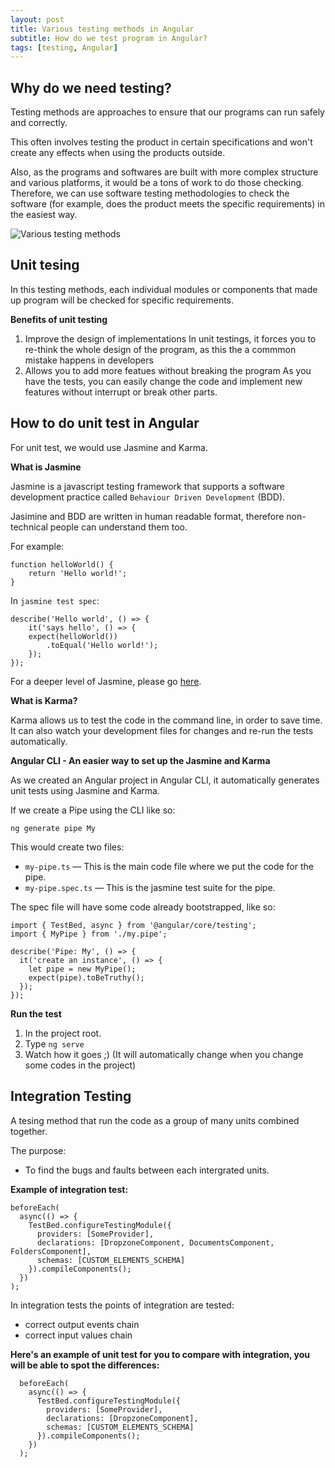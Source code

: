 ```yaml
---
layout: post
title: Various testing methods in Angular
subtitle: How do we test program in Angular?
tags: [testing, Angular]
---
```



## Why do we need testing?

Testing methods are approaches to ensure that our programs can run safely and correctly.

This often involves testing the product in certain specifications and won't create any effects when using the products outside.

Also, as the programs and softwares are built with more complex structure and various platforms, it would be a tons of work to do those checking. Therefore, we can use software testing methodologies to check the software (for example, does the product meets the specific requirements) in the easiest way.

![Various testing methods](https://www.inflectra.com/GraphicsViewer.aspx?url=~/Ideas/Topics/testing-methodologies.doc&name=wordml://03000001.png)

## Unit tesing

In this testing methods, each individual modules or components that made up program will be checked for specific requirements.

**Benefits of unit testing**

 1. Improve the design of implementations
 	In unit testings, it forces you to re-think the whole design of the program, as this the a commmon mistake happens in developers
 2. Allows you to add more featues without breaking the program
 	As you have the tests, you can easily change the code and implement new features without interrupt or break other parts.

## How to do unit test in Angular

For unit test, we would use Jasmine and Karma.

**What is Jasmine**

Jasmine is a javascript testing framework that supports a software development practice called ``Behaviour Driven Development`` (BDD).

Jasimine and BDD are written in human readable format, therefore non-technical people can understand them too.

For example:

```
function helloWorld() {
	return 'Hello world!';
}
```

In ``jasmine test spec``:

```
describe('Hello world', () => {
	it('says hello', () => {
	expect(helloWorld()) 
		.toEqual('Hello world!');
	});
});
```

For a deeper level of Jasmine, please go [here](https://codecraft.tv/courses/angular/unit-testing/jasmine-and-karma/).

**What is Karma?**

Karma allows us to test the code in the command line, in order to save time. It can also watch your development files for changes and re-run the tests automatically.

**Angular CLI - An easier way to set up the Jasmine and Karma**

As we created an Angular project in Angular CLI, it automatically generates unit tests using Jasmine and Karma.

If we create a Pipe using the CLI like so:

```
ng generate pipe My
```

This would create two files:
 - ``my-pipe.ts`` — This is the main code file where we put the code for the pipe.
 - ``my-pipe.spec.ts`` — This is the jasmine test suite for the pipe.

The spec file will have some code already bootstrapped, like so:

```
import { TestBed, async } from '@angular/core/testing';
import { MyPipe } from './my.pipe';

describe('Pipe: My', () => {
  it('create an instance', () => {
    let pipe = new MyPipe();
    expect(pipe).toBeTruthy();
  });
});
```

**Run the test**

 1. In the project root.
 2. Type ``ng serve``
 3. Watch how it goes ;) (It will automatically change when you change some codes in the project)
	
	
	
## Integration Testing

A tesing method that run the code as a group of many units combined together.

The purpose:
 - To find the bugs and faults between each intergrated units.
	
**Example of integration test:**

```
beforeEach(
  async(() => {
    TestBed.configureTestingModule({
      providers: [SomeProvider],
      declarations: [DropzoneComponent, DocumentsComponent, FoldersComponent],
      schemas: [CUSTOM_ELEMENTS_SCHEMA]
    }).compileComponents();
  })
);
```

In integration tests the points of integration are tested:
  - correct output events chain
  - correct input values chain
	

**Here's an example of unit test for you to compare with integration, you will be able to spot the differences:**

```
  beforeEach(
    async(() => {
      TestBed.configureTestingModule({
        providers: [SomeProvider],
        declarations: [DropzoneComponent],
        schemas: [CUSTOM_ELEMENTS_SCHEMA]
      }).compileComponents();
    })
  );
```



